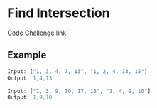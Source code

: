 # Find Intersection

[Code Challenge link](https://www.coderbyte.com/information/Find%20Intersection)

## Example

```javascript
Input: ["1, 3, 4, 7, 13", "1, 2, 4, 13, 15"]
Output: 1,4,13
```

```javascript
Input: ["1, 3, 9, 10, 17, 18", "1, 4, 9, 10"]
Output: 1,9,10
```